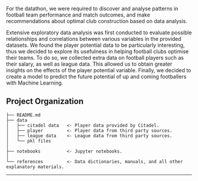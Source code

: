 For the datathon, we were required to discover and analyse patterns in football team performance and match outcomes, and make recommendations about optimal club construction based on data analysis.

Extensive exploratory data analysis was first conducted to evaluate possible relationships and correlations between various variables in the provided datasets. 
We found the player potential data to be particularly interesting, thus we decided to explore its usefulness in helping football clubs optimise their teams. To do so, we collected extra data on football players such as their salary, as well as league data. This allowed us to obtain greater insights on the effects of the player potential variable.
Finally, we decided to create a model to predict the future potential of up and coming footballers with Machine Learning.

Project Organization
------------

    ├── README.md          
    ├── data
    │   ├── citadel data   <- Player data provided by Citadel.
    │   ├── player         <- Player data from third party sources.
    │   ├── league data    <- League data from third party sources.
    │   └── pkl files  
    │
    ├── notebooks          <- Jupyter notebooks. 
    │
    └── references         <- Data dictionaries, manuals, and all other explanatory materials.


--------
